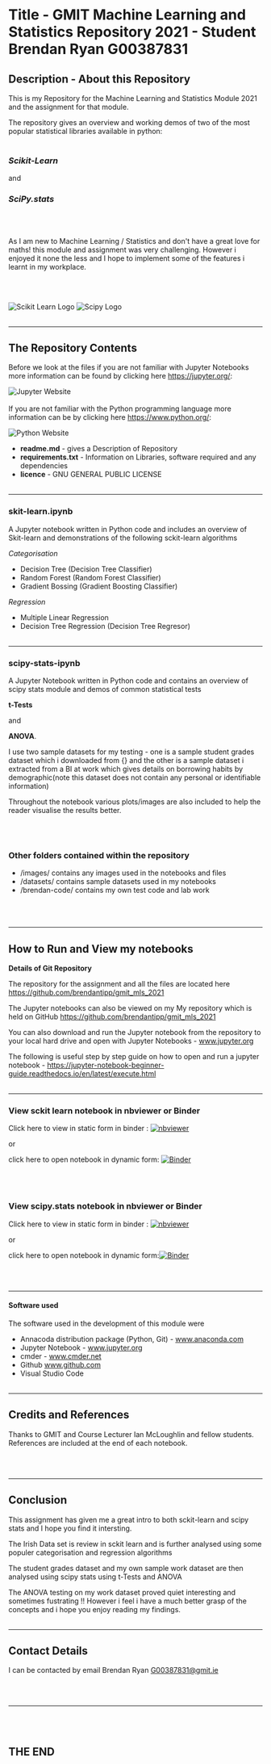 # __Title - GMIT Machine Learning and Statistics Repository 2021 - Student Brendan Ryan G00387831__





## __Description - About this Repository__

This is my Repository for the Machine Learning and Statistics Module 2021 and the assignment for that module.

The repository gives an overview and working demos of two of the most popular statistical libraries available in python:
<br/><br/>

### ___Scikit-Learn___

 and 
 

### ___SciPy.stats___

<br/><br/>



 As I am new to Machine Learning / Statistics and don't have a great love for maths! this module and assignment was very challenging. However i enjoyed it none the less and I hope to implement some of the features i learnt in my workplace.

<br/><br/>

![Scikit Learn Logo](images/scikit_learn1.PNG)
![Scipy Logo](images/scipy_logo2.PNG)
<br/><br/>
_________

## __The Repository Contents__

Before we look at the files if you are not familiar with Jupyter Notebooks more information can be found by clicking here https://jupyter.org/:

![Jupyter Website](https://jupyter.org/assets/logos/rectanglelogo-greytext-orangebody-greymoons.svg)
<br/><br/>
If you are not familiar with the Python programming language more information can be by clicking here https://www.python.org/: 

![Python Website](https://www.python.org/static/img/python-logo.png)



- __readme.md__ - gives a Description of Repository
- __requirements.txt__ -  Information on Libraries, software required and any dependencies
- __licence__ - GNU GENERAL PUBLIC LICENSE
<br/><br/>
__________

 ### __skit-learn.ipynb__

A Jupyter notebook written in Python code and includes an overview of Skit-learn and demonstrations of the following sckit-learn algorithms

_Categorisation_
- Decision Tree (Decision Tree Classifier)
- Random Forest (Random Forest Classifier)
- Gradient Bossing (Gradient Boosting Classifier)

_Regression_ 
- Multiple Linear Regression
- Decision Tree Regression (Decision Tree Regresor)
<br/><br/>
_________________
### __scipy-stats-ipynb__ 

A Jupyter Notebook written in Python code and contains an overview of scipy stats module and demos of common statistical tests

__t-Tests__  

and 

__ANOVA__.

I use two sample datasets for my testing - one is a sample student grades dataset which i downloaded from {} and the other is a sample dataset i extracted from a BI at work which gives details on borrowing habits by demographic(note this dataset does not contain any personal or identifiable information)


Throughout the notebook various plots/images are also included to help the reader visualise the results better.

<br/><br/>

### __Other folders contained within the repository__


- /images/ contains any images used in the notebooks and files
- /datasets/ contains sample datasets used in my notebooks
- /brendan-code/ contains my own test code and lab work
<br/><br/>
<br/><br/>
_________________________

## __How to Run and View my notebooks__

__Details of Git Repository__

The repository for the assignment and all the files are located here https://github.com/brendantipp/gmit_mls_2021

The Jupyter notebooks can also be viewed on my My repository which is held on GitHub  https://github.com/brendantipp/gmit_mls_2021

You can also download and run the Jupyter notebook from the repository to your local hard drive and open with Jupyter Notebooks - www.jupyter.org

The following is useful step by step guide on how to open and run a jupyter notebook - https://jupyter-notebook-beginner-guide.readthedocs.io/en/latest/execute.html
<br/><br/>
_________________

### View __sckit learn__ notebook in nbviewer or Binder

Click here to view in static form  in binder :  [![nbviewer](https://raw.githubusercontent.com/jupyter/design/master/logos/Badges/nbviewer_badge.svg)](https://nbviewer.org/github/brendantipp/gmit_mls_2021/blob/main/scikit-learn.ipynb)

or 

click here to open notebook in dynamic form: [![Binder](https://mybinder.org/badge_logo.svg)](https://mybinder.org/v2/gh/brendantipp/gmit_mls_2021/HEAD?labpath=scikit-learn.ipynb)
<br/><br/><br/><br/>
### View __scipy.stats__ notebook in nbviewer or Binder

Click here to view in static form  in binder : [![nbviewer](https://raw.githubusercontent.com/jupyter/design/master/logos/Badges/nbviewer_badge.svg)](https://nbviewer.org/github/brendantipp/gmit_mls_2021/blob/main/scipy-stats.ipynb)

or

click here to open notebook in dynamic form:[![Binder](https://mybinder.org/badge_logo.svg)](https://mybinder.org/v2/gh/brendantipp/gmit_mls_2021/HEAD?labpath=scipy-stats.ipynb)

<br/><br/>
________________

#### __Software used__

The software used in the development of this module were

- Annacoda distribution package (Python, Git) - www.anaconda.com
- Jupyter Notebook - www.jupyter.org
- cmder - www.cmder.net
- Github www.github.com
- Visual Studio Code 
<br/><br/>
_________________

## __Credits and References__

Thanks to GMIT and Course Lecturer Ian McLoughlin and fellow students.
References are included at the end of each notebook.

<br/><br/>
_________________

## __Conclusion__

This assignment has given me a great intro to both sckit-learn and scipy stats and I hope you find it intersting.

The Irish Data set is review in sckit learn and is further analysed using some populer categorisation and regression algorithms

The student grades dataset and my own sample work dataset are then analysed using scipy stats using t-Tests and ANOVA

The ANOVA testing on my work dataset proved quiet interesting and sometimes fustrating !! However i feel i have a much better grasp of the concepts and i hope you enjoy reading my findings.
<br/><br/>
____________________

## __Contact Details__

I can be contacted by email Brendan Ryan G00387831@gmit.ie

<br/><br/>
____________________________
<br/><br/>
## THE END







